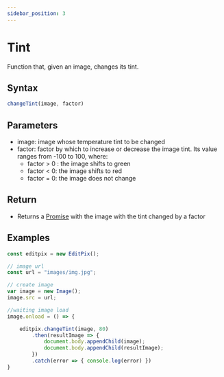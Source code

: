 ```yaml
---
sidebar_position: 3
---
```


# Tint
Function that, given an image, changes its tint.

## Syntax

```jsx
changeTint(image, factor)
```

## Parameters

- image: image whose temperature tint to be changed
- factor: factor by which to increase or decrease the image tint. Its value ranges from -100 to 100, where:
    - factor > 0 : the image shifts to green
    - factor < 0: the image shifts to red
    - factor = 0: the image does not change

## Return

- Returns a [Promise](https://developer.mozilla.org/en-US/docs/Web/JavaScript/Reference/Global_Objects/Promise) with the image with the tint changed by a factor

## Examples

```jsx
const editpix = new EditPix();

// image url
const url = "images/img.jpg";

// create image
var image = new Image();
image.src = url;

//waiting image load
image.onload = () => {

    editpix.changeTint(image, 80)
        .then(resultImage => {
            document.body.appendChild(image);
            document.body.appendChild(resultImage);
        })
        .catch(error => { console.log(error) })
}
```